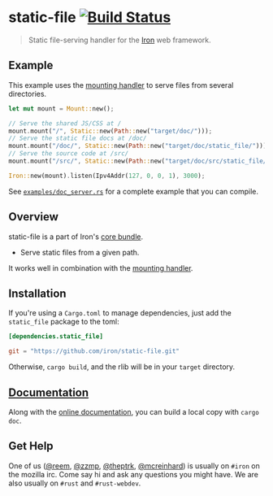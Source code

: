 static-file [![Build Status](https://secure.travis-ci.org/iron/static-file.png?branch=master)](https://travis-ci.org/iron/static-file)
====

> Static file-serving handler for the [Iron](https://github.com/iron/iron) web framework.

## Example

This example uses the [mounting handler][mounting-handler] to serve files from several directories.

```rust
let mut mount = Mount::new();

// Serve the shared JS/CSS at /
mount.mount("/", Static::new(Path::new("target/doc/")));
// Serve the static file docs at /doc/
mount.mount("/doc/", Static::new(Path::new("target/doc/static_file/")));
// Serve the source code at /src/
mount.mount("/src/", Static::new(Path::new("target/doc/src/static_file/src/lib.rs.html")));

Iron::new(mount).listen(Ipv4Addr(127, 0, 0, 1), 3000);
```

See [`examples/doc_server.rs`](examples/doc_server.rs) for a complete example that you can compile.

## Overview

static-file is a part of Iron's [core bundle](https://github.com/iron/core).

- Serve static files from a given path.

It works well in combination with the [mounting handler][mounting-handler].

## Installation

If you're using a `Cargo.toml` to manage dependencies, just add the `static_file` package to the toml:

```toml
[dependencies.static_file]

git = "https://github.com/iron/static-file.git"
```

Otherwise, `cargo build`, and the rlib will be in your `target` directory.

## [Documentation](http://ironframework.io/doc/static_file)

Along with the [online documentation](http://ironframework.io/doc/static_file),
you can build a local copy with `cargo doc`.

## Get Help

One of us ([@reem](https://github.com/reem/), [@zzmp](https://github.com/zzmp/),
[@theptrk](https://github.com/theptrk/), [@mcreinhard](https://github.com/mcreinhard))
is usually on `#iron` on the mozilla irc. Come say hi and ask any questions you might have.
We are also usually on `#rust` and `#rust-webdev`.

[mounting-handler]: https://github.com/iron/mount
